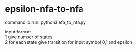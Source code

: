 # epsilon-nfa-to-nfa
command to run: python3 efa_to_nfa.py

input format:
  <br>1 give number of states<br>
  2 for each state give transition for input symbol 0,1 and epsilon

